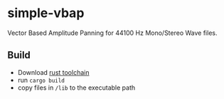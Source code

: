 # simple-vbap

Vector Based Amplitude Panning for 44100 Hz Mono/Stereo Wave files.

## Build

* Download [rust toolchain](https://www.rustup.rs/)
* run `cargo build`
* copy files in `/lib` to the executable path
